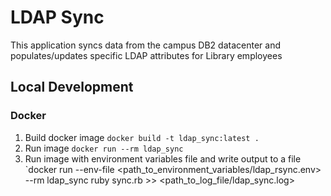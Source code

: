 # LDAP Sync

This application syncs data from the campus DB2 datacenter and populates/updates
specific LDAP attributes for Library employees

## Local Development

### Docker
1. Build docker image `docker build -t ldap_sync:latest .`
1. Run image `docker run --rm ldap_sync`
1. Run image with environment variables file and write output to a file `docker run --env-file <path_to_environment_variables/ldap_rsync.env> --rm ldap_sync ruby sync.rb >> <path_to_log_file/ldap_sync.log>

